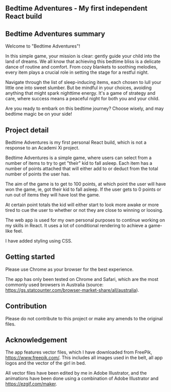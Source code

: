 ## Bedtime Adventures - My first independent React build

## Bedtime Adventures summary

Welcome to "Bedtime Adventures"!

In this simple game, your mission is clear: gently guide your child into the land of dreams. We all know that achieving this bedtime bliss is a delicate dance of routine and comfort. From cozy blankets to soothing melodies, every item plays a crucial role in setting the stage for a restful night.

Navigate through the list of sleep-inducing items, each chosen to lull your little one into sweet slumber. But be mindful in your choices, avoiding anything that might spark nighttime energy. It's a game of strategy and care, where success means a peaceful night for both you and your child.

Are you ready to embark on this bedtime journey? Choose wisely, and may bedtime magic be on your side!

## Project detail 

Bedtime Adventures is my first personal React build, which is not a response to an Academi Xi project. 

Bedtime Adventures is a simple game, where users can select from a number of items to try to get "their" kid to fall asleep. Each item has a number of points attached that will either add to or deduct from the total number of points the user has. 

The aim of the game is to get to 100 points, at which point the user will have won the game, ie, got their kid to fall asleep. If the user gets to 0 points or run out of items they will have lost the game. 

At certain point totals the kid will either start to look more awake or more tired to cue the user to whether or not they are close to winning or loosing. 

The web app is used for my own personal purposes to continue working on my skills in React. It uses a lot of conditional rendering to achieve a game-like feel. 

I have added styling using CSS. 

## Getting started

Please use Chrome as your browser for the best experience. 

The app has only been tested on Chrome and Safari, which are the most commonly used browsers in Australia (source: https://gs.statcounter.com/browser-market-share/all/australia).

## Contribution

Please do not contribute to this project or make any amends to the original files. 

## Acknowledgement

The app features vector files, which I have downloaded from FreePik, https://www.freepik.com/. This includes all images used in  the belt, all app logos and the vector of the girl in bed. 

All vector files have been edited by me in Adobe Illustrator, and the animations have been done using a combination of Adobe Illustrator and https://ezgif.com/maker. 